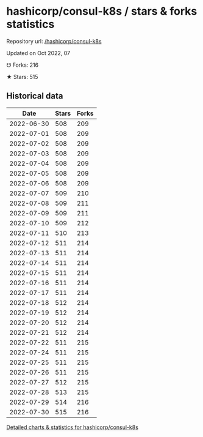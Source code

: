 # hashicorp/consul-k8s / stars & forks statistics

Repository url: [/hashicorp/consul-k8s](https://github.com/hashicorp/consul-k8s)

Updated on Oct 2022, 07

☋ Forks: 216

★ Stars: 515

## Historical data
| Date | Stars | Forks |
|------|-------|-------|
| 2022-06-30 | 508 | 209 | 
| 2022-07-01 | 508 | 209 | 
| 2022-07-02 | 508 | 209 | 
| 2022-07-03 | 508 | 209 | 
| 2022-07-04 | 508 | 209 | 
| 2022-07-05 | 508 | 209 | 
| 2022-07-06 | 508 | 209 | 
| 2022-07-07 | 509 | 210 | 
| 2022-07-08 | 509 | 211 | 
| 2022-07-09 | 509 | 211 | 
| 2022-07-10 | 509 | 212 | 
| 2022-07-11 | 510 | 213 | 
| 2022-07-12 | 511 | 214 | 
| 2022-07-13 | 511 | 214 | 
| 2022-07-14 | 511 | 214 | 
| 2022-07-15 | 511 | 214 | 
| 2022-07-16 | 511 | 214 | 
| 2022-07-17 | 511 | 214 | 
| 2022-07-18 | 512 | 214 | 
| 2022-07-19 | 512 | 214 | 
| 2022-07-20 | 512 | 214 | 
| 2022-07-21 | 512 | 214 | 
| 2022-07-22 | 511 | 215 | 
| 2022-07-24 | 511 | 215 | 
| 2022-07-25 | 511 | 215 | 
| 2022-07-26 | 511 | 215 | 
| 2022-07-27 | 512 | 215 | 
| 2022-07-28 | 513 | 215 | 
| 2022-07-29 | 514 | 216 | 
| 2022-07-30 | 515 | 216 | 


[Detailed charts & statistics for hashicorp/consul-k8s](https://reviewgithub.com/rep/hashicorp/consul-k8s)
